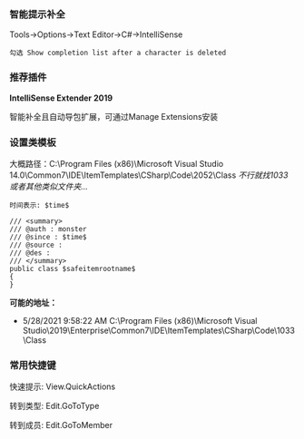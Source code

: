 
### 智能提示补全 ###

 Tools->Options->Text Editor->C#->IntelliSense 

	勾选 Show completion list after a character is deleted

### 推荐插件 ###

 **IntelliSense Extender 2019** 

  智能补全且自动导包扩展，可通过Manage Extensions安装

### 设置类模板 ###

大概路径：C:\Program Files (x86)\Microsoft Visual Studio 14.0\Common7\IDE\ItemTemplates\CSharp\Code\2052\Class
*不行就找1033 或者其他类似文件夹...*

	时间表示: $time$

    /// <summary>
    /// @auth : monster
    /// @since : $time$
    /// @source : 
    /// @des : 
    /// </summary>
    public class $safeitemrootname$
    {
    }

**可能的地址：**

- 5/28/2021 9:58:22 AM C:\Program Files (x86)\Microsoft Visual Studio\2019\Enterprise\Common7\IDE\ItemTemplates\CSharp\Code\1033\Class

### 常用快捷键 ###

快速提示:	View.QuickActions

转到类型:	Edit.GoToType

转到成员:	Edit.GoToMember